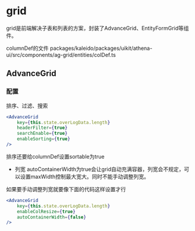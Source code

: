 # grid

grid是前端解决子表和列表的方案，封装了AdvanceGrid、EntityFormGrid等组件。

columnDef的文件 packages/kaleido/packages/uikit/athena-ui/src/components/ag-grid/entities/colDef.ts

## AdvanceGrid

### 配置
排序、过滤、搜索
```jsx
<AdvanceGrid
    key={this.state.overLogData.length}
    headerFilter={true}
    searchEnable={true}
    enableSorting={true}
/>
```
排序还要给columnDef设置sortable为true

- 列宽
autoContainerWidth为true会让grid自动充满容器，列宽会不规定，可以设置maxWidth控制最大宽大。同时不能手动调整列宽。

如果要手动调整列宽就要像下面的代码这样设置才行
```jsx
<AdvanceGrid
    key={this.state.overLogData.length}
    enableColResize={true}
    autoContainerWidth={false}
/>
```

